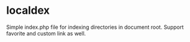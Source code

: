 localdex
========

Simple index.php file for indexing directories in document root. Support favorite and custom link as well.